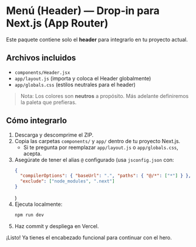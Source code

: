 # Menú (Header) — Drop‑in para Next.js (App Router)

Este paquete contiene solo el **header** para integrarlo en tu proyecto actual.

## Archivos incluidos
- `components/Header.jsx`
- `app/layout.js` (importa y coloca el Header globalmente)
- `app/globals.css` (estilos neutrales para el header)

> Nota: Los colores son **neutros** a propósito. Más adelante definiremos la paleta que prefieras.

## Cómo integrarlo
1. Descarga y descomprime el ZIP.
2. Copia las carpetas `components/` y `app/` dentro de tu proyecto Next.js.
   - Si te pregunta por reemplazar `app/layout.js` o `app/globals.css`, acepta.
3. Asegúrate de tener el alias `@` configurado (usa `jsconfig.json` con:
   ```json
   {
     "compilerOptions": { "baseUrl": ".", "paths": { "@/*": ["*"] } },
     "exclude": ["node_modules", ".next"]
   }
   ```
   )
4. Ejecuta localmente:
   ```bash
   npm run dev
   ```
5. Haz commit y despliega en Vercel.

¡Listo! Ya tienes el encabezado funcional para continuar con el hero.
